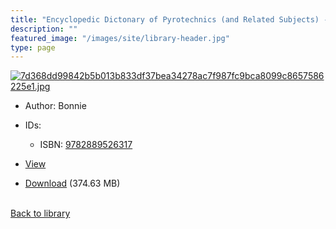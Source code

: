```yaml
---
title: "Encyclopedic Dictonary of Pyrotechnics (and Related Subjects) - Internet Edition"
description: ""
featured_image: "/images/site/library-header.jpg"
type: page
---
```


<a href="https://drive.google.com/file/d/1nqStEbKjCemArVxN8WBpeH_XDGt4wxfx/view" target="_blank">![7d368dd99842b5b013b833df37bea34278ac7f987fc9bca8099c8657586225e1.jpg](/images/library/7d368dd99842b5b013b833df37bea34278ac7f987fc9bca8099c8657586225e1.jpg)</a>
* Author: Bonnie
* IDs:
  * ISBN: <a href="https://www.worldcat.org/isbn/9782889526317" target="_blank">9782889526317</a>
* <a href="https://drive.google.com/file/d/1nqStEbKjCemArVxN8WBpeH_XDGt4wxfx/view" target="_blank">View</a>

* [Download](https://drive.google.com/uc?export=download&id=1nqStEbKjCemArVxN8WBpeH_XDGt4wxfx) (374.63 MB)

<br />[Back to library](/library/)
